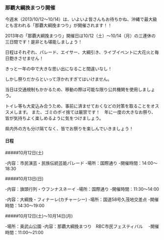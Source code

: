 ### 那覇大綱挽まつり開催

今週末（2013/10/12〜10/14）は、いよいよ皆さんもお待ちかね、沖縄で最大級とも言われる「那覇大綱挽まつり」が開催されます！！

2013年の「那覇大綱挽まつり」開催日は10/12（土）～10/14（月）の三連休の三日間です！是非とも堪能しましょう！

日程はそれぞれ、パレード、エイサー、大綱引き、ライブイベントに大花火と毎日飽きさせません！

きっと一年の中で大きな思い出になること間違いなし！

しかし祭りだからといって浮かれすぎてはいけません。

当日は交通規制もかかるため、移動の際は可能な限り公共機関を使用しましょう。

トイレ等も大変込み合うため、事前に済ませておくなどの対策を取ることをオススメします。
また、ゴミのポイ捨ては厳禁です！　年に一度の大きなお祭り、皆が気持ちよく楽しめるように気をつけましょう。

県内外の方も分け隔てなく、皆でお祭りを楽しんでいきましょう！

#### 日程


#####10月12日(土)

-内容：市民演芸・民族伝統芸能パレード
-場所：国際通り
-開催時間：14:00～18:30


#####10月13日(日)

-内容：旗頭行列・ウフンナスネーイ
-場所：国際通り
-開催時間：11:30～14:00

-内容：大綱挽・フィナーレ(カチャーシー)
-場所：国道58号久茂地交差点
-開催時間：14:30～19:00


#####10月12日(土)～10月14日(月)

-場所：奥武山公園
-内容：那覇大綱挽まつり　RBC市民フェスティバル　
-開催時間：11:00～21:00
